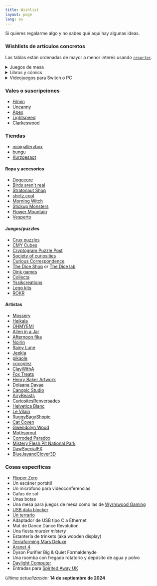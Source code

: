 ```yaml
---
title: Wishlist
layout: page
lang: es
---
```


Si quieres regalarme algo y no sabes qué aquí hay algunas ideas.

### Wishlists de artículos concretos

Las tablas están ordenadas de mayor a menor interés usando [`resorter`](https://www.gwern.net/Resorter).

<details markdown="1">
<summary markdown="1">
Juegos de mesa
</summary>
Puedes ver más cosas en [mi perfil de BoardGameGeek](https://boardgamegeek.com/user/mx_psi).

| Juego de mesa                         | Rank    |
|---------------------------------------|---------|
| Earthborne Rangers                    | 5       |
| The Emerald Flame                     | 4       |
| Dinosaur Island                       | 4       |
| Summit: The Board Game                | 4       |
| Daybreak                              | 4       |
| Escape the Dark Castle                | 3       |
| Smug Owls                             | 3       |
| Black Orchestra                       | 3       |
| Next Station: London                  | 3       |
| Deception: Murder in Hong Kong        | 3       |
| PARKS                                 | 3       |
| Wavelength                            | 2       |
| Escape from the Aliens in Outer Space | 2       |
| In a Grove                            | 2       |
| Nyctophobia                           | 2       |
| Cartographers: A Roll Player Tale     | 2       |
| Seize the Bean                        | 2       |
| Sherlock Holmes Consulting Detective  | 1       |
| The Resistance: Avalon                | 1       |

</details>

<details markdown="1">
<summary markdown="1" >
Libros y cómics
</summary>
Puedes ver más cosas en [mi perfil de Goodreads](https://www.goodreads.com/user/show/23538284-psi).

| Libro o cómic               | Autor/a               | Rank    |
|-----------------------------|-----------------------|---------|
| Wilder Mann                 | Charles Fréger        | 5       |
| Bureaucratics               | Jan Banning           | 5       |
| It's a gas!                 | Sascha Friesike       | 5       |
| What If 2                   | Randall Munroe        | 5       |
| Wings of Renewal            | Claudie Arseneault    | 5       |
| Bullshit Jobs               | David Graeber         | 4       |
| The Geography of Morals     | Owen J. Flanagan      | 4       |
| How To                      | Randall Munroe        | 4       |
| Monstress                   | Marjorie M. Liu       | 3       |
| The Refrigerator Monologues | Catherynne M. Valente | 3       |
| We Have No Idea             | Jorge Cham            | 3       |
| 10 chaises                  | Dominique Ehrhard     | 3       |
| Economics: The User's Guide | Ha-Joon Chang         | 2       |
| Ghost Work                  | Mary L. Gray          | 2       |
| Cloud Atlas                 | David Mitchell        | 1       |
| Do Colors Exist             | Seth Cottrell         | 1       |
| Fábulas #2                  | Bill Willingham       | 1       |
| Les Diners de Gala          | Salvador Dalí         | 1       |

</details>

<details markdown="1">
<summary markdown="1">
Videojuegos para Switch o PC
</summary>

| Videojuego                            | Rank |
|---------------------------------------|------|
| Genesis Noir                          | 5    |
| Super Crazy Rhythm Castle             | 4    |
| WarioWare: Move It!                   | 4    |
| L.A. Noire                            | 3    |
| Pikmin 4                              | 3    |
| The Legend of Zelda: Echoes of Wisdom | 3    |
| Ghost Trick                           | 2    |
| Cave Story +                          | 2    |
| RAINCODE                              | 2    |
| Overland                              | 2    |
| Bayonetta 3                           | 2    |
| Hotline Miami Collection              | 1    |
| Kentucky Route Zero                   | 1    |
| Superhot                              | 1    |

</details>

### Vales o suscripciones

- [Filmin](https://www.filmin.es/premium)
- [Uncanny](https://uncannymagazine.com/)
- [Apex](https://www.apex-magazine.com/)
- [Lightspeed](http://www.lightspeedmagazine.com/)
- [Clarkeswood](http://clarkesworldmagazine.com/)

### Tiendas

- [minigallerybox](https://www.minigallerybox.com/)
- [bungu](https://bungu.store)
- [Kurzgesagt](https://shop-eu.kurzgesagt.org)

#### Ropa y accesorios

- [Dogecore](https://www.dogecore.com/)
- [Birds aren't real](https://birdsarentreal.com/)
- [Stratonaut Shop](https://stratonaut.shop/pages/about-us)
- [shirtz.cool](https://shirtz.cool/)
- [Morning Witch](https://shop.morningwitch.com/collections/shirts)
- [Stickup Monsters](https://stickupmonsters.bigcartel.com)
- [Flower Mountain](https://www.flowermountain.com/)
- [Vesperto](https://vesperto.shop/)

#### Juegos/puzzles

- [Crux puzzles](https://cruxpuzzles.co.uk/)
- [CMY Cubes](https://eu.cmycubes.com/)
- [Cryptogram Puzzle Post](https://cryptogrampuzzlepost.bigcartel.com/category/annual-subscriptions)
- [Society of curiosities](https://www.societyofcuriosities.com)
- [Curious Correspondence](https://www.curiouscorrespondence.com/)
- [The Dice Shop](http://www.mathartfun.com/DiceShop.html) or [The Dice lab](http://thedicelab.com)
- [Oink games](https://oinkgms.com/en/)
- [Collecta](https://www.collecta.biz/es/)
- [Yssikcreations](https://www.etsy.com/es/shop/Yssikcreaciones)
- [Lego kits](https://jkbrickworks.com/kits/)
- [ROKR](https://rokr.robotime.com/)

#### Artistas

- [Mossery](https://www.mossery.co)
- [Heikala](https://heikala.com/)
- [OHMYEMI](https://store.ohmyemi.com/products)
- [Alien in a Jar](https://www.etsy.com/shop/AlienInAJar)
- [Afternoon fika](https://www.afternoonfika.com)
- [Noirin](https://noririn.shop/)
- [Rainy Lune](https://rainylune.com/)
- [Jeekla](https://linktr.ee/jeekla)
- [pikaole](http://pikaole.com/?ckattempt=1)
- [cocoglez](https://www.cocoglez.com/store)
- [ClayWithA](https://shopclaywitha.com)
- [Fox Treats](https://www.foxtreats.com/)
- [Henry Baker Artwork](https://henrybakerartwork.bigcartel.com/products)
- [Dolaana Davaa](https://davaadolik.wixsite.com/dolaanadavaa/commissions)
- [Canopic Studio](https://www.etsy.com/shop/canopicstudio)
- [AiryBeasts](https://www.etsy.com/shop/BrookeDuckart)
- [CuriositesRenversades](https://www.etsy.com/shop/CuriositesRenversade)
- [Helvetica Blanc](https://www.inprnt.com/gallery/helveticablanc/)
- [Le Vilain](https://levilain.fr/boutique/?orderby=date)
- [RuggyBagyShopie](https://www.etsy.com/shop/RuggyBagyShopie)
- [Cat Coven](https://www.catcoven.com/)
- [Gwendolyn Wood](https://www.gwendolynwood.com/)
- [Mothsprout](https://www.etsy.com/shop/Mothsprout)
- [Corroded Paradox](https://cparadox.bigcartel.com/)
- [Mistery Flesh Pit National Park](https://shop.mysteryfleshpitnationalpark.com/)
- [DawSpecialFX](https://www.etsy.com/us-es/shop/DawSpecialFX)
- [BlueJayandClover3D](https://www.etsy.com/us-es/shop/BlueJayandClover3)

### Cosas específicas

- [Flipper Zero](https://flipperzero.one/)
- Un escáner portátil
- Un micrófono para videoconferencias
- Gafas de sol
- Unas botas
- Una mesa para juegos de mesa como las de [Wyrmwood Gaming](https://linktr.ee/wyrmwoodgaming)
- [USB data blocker](https://portablepowersupplies.co.uk/product/usb-data-blocker)
- [Un terrario](https://www.begoniasymas.com/terrarios/)
- Adaptador de USB tipo C a Ethernet
- Mat de Dance Dance Revolution
- Una fiesta *murder mistery*
- Estantería de trinkets (aka wooden display)
- [Terraforming Mars Deluxe](https://malditogames.com/tienda/eurogames/300-terraforming-mars-caja-de-componentes-deluxe-promo-8436578813636.html)
- [Aranet 4](https://aranet.com/products/aranet4/)
- Dyson Purifier Big & Quiet Formaldehyde
- Una roomba con fregado rotatorio y depósito de agua y polvo
- [Daylight Computer](https://daylightcomputer.com/)
- Entradas para [Spirited Away UK](https://www.spiritedawayuk.com/)

_Ultima actualización:_ **14 de septiembre de 2024**
